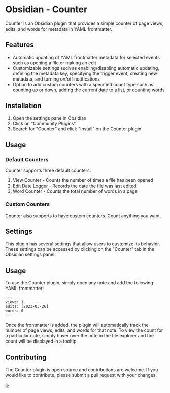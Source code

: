 # Obsidian - Counter

Counter is an Obsidian plugin that provides a simple counter of page views, edits, and words for metadata in YAML frontmatter.

## Features

- Automatic updating of YAML frontmatter metadata for selected events such as opening a file or making an edit
- Customizable settings such as enabling/disabling automatic updating, defining the metadata key, specifying the trigger event, creating new metadata, and turning on/off notifications
- Option to add custom counters with a specified count type such as counting up or down, adding the current date to a list, or counting words

## Installation

1. Open the settings pane in Obsidian
2. Click on "Community Plugins"
3. Search for "Counter" and click "Install" on the Counter plugin

## Usage

### Default Counters

Counter supports three default counters:

1. View Counter - Counts the number of times a file has been opened
2. Edit Date Logger - Records the date the file was last edited
3. Word Counter - Counts the total number of words in a page

### Custom Counters

Counter also supports to have custom counters. Count anything you want.

## Settings

This plugin has several settings that allow users to customize its behavior. These settings can be accessed by clicking on the "Counter" tab in the Obsidian settings panel.

## Usage

To use the Counter plugin, simply open any note and add the following YAML frontmatter:

```
---
views: 1
edits: [2023-03-26]
words: 0
---
```

Once the frontmatter is added, the plugin will automatically track the number of page views, edits, and words for that note. To view the count for a particular note, simply hover over the note in the file explorer and the count will be displayed in a tooltip.

## Contributing

The Counter plugin is open source and contributions are welcome. If you would like to contribute, please submit a pull request with your changes.


[☕️](https://www.buymeacoffee.com/rmutt1992m)
